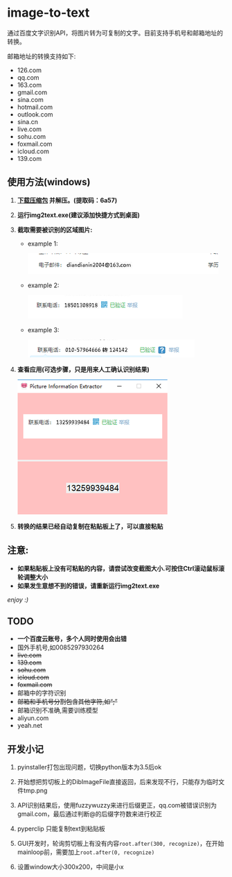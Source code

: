 # image-to-text
通过百度文字识别API，将图片转为可复制的文字。目前支持手机号和邮箱地址的转换。

邮箱地址的转换支持如下:
- 126.com
- qq.com
- 163.com
- gmail.com
- sina.com
- hotmail.com
- outlook.com
- sina.cn
- live.com
- sohu.com
- foxmail.com
- icloud.com
- 139.com

## 

## 使用方法(windows)

1. **[下载压缩包](https://pan.baidu.com/s/1bQ8rKa4OFRNTytTAlAzkZw) 并解压。(提取码：6a57)**

2. **运行img2text.exe(建议添加快捷方式到桌面)**

3. **截取需要被识别的区域图片:**

   - example 1:

     ![image](https://github.com/broholens/images/blob/master/image_to_text_1.jpg)

   - example 2:

     ![image](https://github.com/broholens/images/blob/master/image_to_text_2.jpg)

   - example 3:

     ![image](https://github.com/broholens/images/blob/master/image_to_text_3.jpg)

4. **查看应用(可选步骤，只是用来人工确认识别结果)**

   ![image](https://github.com/broholens/images/blob/master/image_to_text_5.jpg)

5. **转换的结果已经自动复制在粘贴板上了，可以直接粘贴**

## 

## 注意:
- **如果粘贴板上没有可粘贴的内容，请尝试改变截图大小.可按住Ctrl滚动鼠标滚轮调整大小**
- **如果发生意想不到的错误，请重新运行img2text.exe**

*enjoy :)*

## 

## TODO

- **一个百度云账号，多个人同时使用会出错**
- 国外手机号,如0085297930264
- ~~live.com~~
- ~~139.com~~
- ~~sohu.com~~
- ~~icloud.com~~
- ~~foxmail.com~~
- 邮箱中的字符识别
- ~~邮箱和手机号分割包含其他字符,如“;”~~
- 邮箱识别不准确,需要训练模型
- aliyun.com
- yeah.net



## 开发小记

1. pyinstaller打包出现问题，切换python版本为3.5后ok

2. 开始想把剪切板上的DibImageFile直接返回，后来发现不行，只能存为临时文件tmp.png

3. API识别结果后，使用fuzzywuzzy来进行后缀更正，qq.com被错误识别为gmail.com，最后通过判断@的后缀字符数来进行校正

4. pyperclip 只能复制text到粘贴板

5. GUI开发时，轮询剪切板上有没有内容`root.after(300, recognize)`，在开始mainloop前，需要加上`root.after(0, recognize)`
6. 设置window大小300x200，中间是小x
